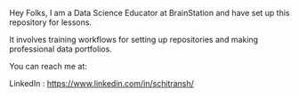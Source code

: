 Hey Folks, I am a Data Science Educator at BrainStation and have set up this repository for lessons. 

It involves training workflows for setting up repositories and making professional data portfolios. 

You can reach me at:

LinkedIn : https://www.linkedin.com/in/schitransh/ 



<!--
**shreyasbstation/shreyasbstation** is a ✨ _special_ ✨ repository because its `README.md` (this file) appears on your GitHub profile.

Here are some ideas to get you started:

- 🔭 I’m currently working on ...
- 🌱 I’m currently learning ...
- 👯 I’m looking to collaborate on ...
- 🤔 I’m looking for help with ...
- 💬 Ask me about ...
- 📫 How to reach me: ...
- 😄 Pronouns: ...
- ⚡ Fun fact: ...
-->
